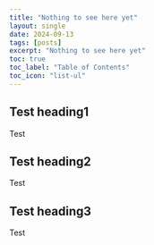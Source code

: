 ```yaml
---
title: "Nothing to see here yet"
layout: single
date: 2024-09-13
tags: [posts]
excerpt: "Nothing to see here yet"
toc: true
toc_label: "Table of Contents"
toc_icon: "list-ul"
---
```


## Test heading1

Test

## Test heading2

Test

## Test heading3

Test
